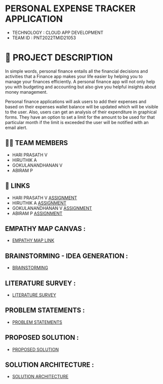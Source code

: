 #  PERSONAL EXPENSE TRACKER APPLICATION

- TECHNOLOGY : CLOUD APP DEVELOPMENT
- TEAM ID     : PNT2022TMID21053

# 📒 PROJECT DESCRIPTION

In simple words, personal finance entails all the financial decisions and activities that a Finance app makes your life easier by helping you to manage your finances efficiently. A personal finance app will not only help you with budgeting and accounting but also give you helpful insights about money management.

Personal finance applications will ask users to add their expenses and based on their expenses wallet balance will be updated which will be visible to the user.  Also, users can get an analysis of their expenditure in graphical forms. They have an option to set a limit for the amount to be used for that particular month if the limit is exceeded the user will be notified with an email alert.


## 🧑🏻‍ TEAM MEMBERS

- HARI PRASATH V  
- HIRUTHIK A
- GOKULANANDHANAN V
- ABIRAM P


## 🔗 LINKS
- HARI PRASATH V              [ASSIGNMENT](https://github.com/IBM-EPBL/IBM-Project-23945-1659934116/tree/main/Assignments/HARI%20PRASATH%20-%20Team%20Lead) 
- HIRUTHIK A                [ASSIGNMENT](https://github.com/IBM-EPBL/IBM-Project-23945-1659934116/tree/main/Assignments/HIRUTHIK%20A)
- GOKULANANDHANAN V  [ASSIGNMENT](https://github.com/IBM-EPBL/IBM-Project-23945-1659934116/tree/main/Assignments/GOKULANANDHANAN%20V)
- ABIRAM P         [ASSIGNMENT](https://github.com/IBM-EPBL/IBM-Project-23945-1659934116/tree/main/Assignments/ABIRAM%20P)



## EMPATHY MAP CANVAS :

   - [EMPATHY MAP LINK](https://github.com/IBM-EPBL/IBM-Project-23945-1659934116/blob/main/Pre-Development/Ideation%20Phase/empathy-map.pdf)


## BRAINSTORMING - IDEA GENERATION :

   - [BRAINSTORMING](https://github.com/IBM-EPBL/IBM-Project-23945-1659934116/blob/main/Pre-Development/Ideation%20Phase/Brainstorming.pdf)



## LITERATURE SURVEY :

   - [LITERATURE SURVEY](https://github.com/IBM-EPBL/IBM-Project-23945-1659934116/blob/main/Pre-Development/Ideation%20Phase/LITERATURE%20SURVEY.pdf)


## PROBLEM STATEMENTS :

   - [PROBLEM STATEMENTS](https://github.com/IBM-EPBL/IBM-Project-23945-1659934116/blob/main/Pre-Development/Ideation%20Phase/Problem%20Statements.pdf)



## PROPOSED SOLUTION :

   - [PROPOSED SOLUTION](https://github.com/IBM-EPBL/IBM-Project-23945-1659934116/blob/main/Pre-Development/Project%20Design%20Phase%20-%20I/Proposed%20Solution.pdf)
## SOLUTION ARCHITECTURE :

   - [SOLUTION ARCHITECTURE](https://github.com/IBM-EPBL/IBM-Project-23945-1659934116/blob/main/Pre-Development/Project%20Design%20Phase%20-%20I/Solution%20Architecture.pdf)
